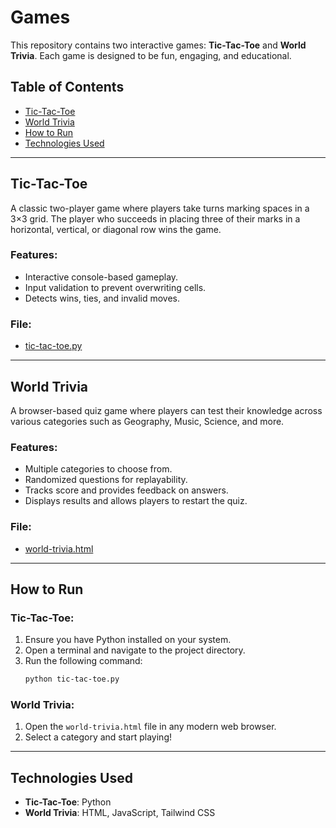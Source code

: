 # Games

This repository contains two interactive games: **Tic-Tac-Toe** and **World Trivia**. Each game is designed to be fun, engaging, and educational.

## Table of Contents

- [Tic-Tac-Toe](#tic-tac-toe)
- [World Trivia](#world-trivia)
- [How to Run](#how-to-run)
- [Technologies Used](#technologies-used)

---

## Tic-Tac-Toe

A classic two-player game where players take turns marking spaces in a 3×3 grid. The player who succeeds in placing three of their marks in a horizontal, vertical, or diagonal row wins the game.

### Features:
- Interactive console-based gameplay.
- Input validation to prevent overwriting cells.
- Detects wins, ties, and invalid moves.

### File:
- [tic-tac-toe.py](tic-tac-toe.py)

---

## World Trivia

A browser-based quiz game where players can test their knowledge across various categories such as Geography, Music, Science, and more.

### Features:
- Multiple categories to choose from.
- Randomized questions for replayability.
- Tracks score and provides feedback on answers.
- Displays results and allows players to restart the quiz.

### File:
- [world-trivia.html](world-trivia.html)

---

## How to Run

### Tic-Tac-Toe:
1. Ensure you have Python installed on your system.
2. Open a terminal and navigate to the project directory.
3. Run the following command:
   ```bash
   python tic-tac-toe.py
   ```

### World Trivia:
1. Open the `world-trivia.html` file in any modern web browser.
2. Select a category and start playing!

---

## Technologies Used

- **Tic-Tac-Toe**: Python
- **World Trivia**: HTML, JavaScript, Tailwind CSS